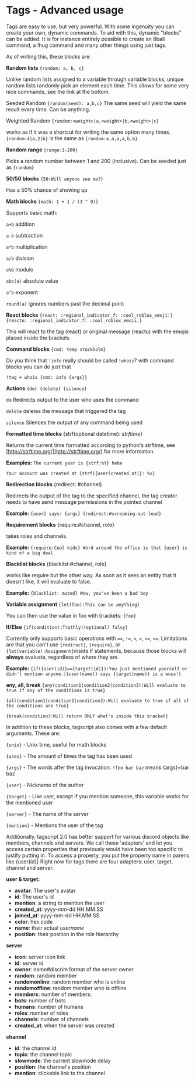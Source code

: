 # Tags - Advanced usage

Tags are easy to use, but very powerful. With some ingenuity you can create your own, dynamic commands. To aid with this, dynamic "blocks" can be added. It is for instance entirely possible to create an 8ball command, a !hug command and many other things using just tags.

As of writing this, these blocks are:

**Random lists** `{random: a, b, c}`

Unlike random lists assigned to a variable through variable blocks, unique random lists randomly pick an element each time. This allows for some very nice commands, see the link at the bottom.

Seeded Random `{random(seed): a,b,c}` The same seed will yield the same result every time. Can be anything.

Weighted Random `{random:<weight>|a,<weight>|b,<weight>|c}`

 works as if it was a shortcut for writing the same option many times. `{random:4|a,2|b}` is the same as `{random:a,a,a,a,b,b}`

**Random range** `{range:1-200}`

Picks a random number between 1 and 200 \(inclusive\). Can be seeded just as `{random}`

**50/50 blocks** `{50:Will anyone see me?}`

Has a 50% chance of showing up

**Math blocks** `{math: 1 + 1 / (3 ^ 9)}`

Supports basic math:

`a+b` addition

`a-b` subtraction

`a*b` multiplication

`a/b` division

`a%b` modulo

`abs(a)` absolute value

`a^b` exponent

`round(a)` ignores numbers past the decimal point

**React blocks** `{react: :regional_indicator_f: :cool_roblox_emoji:}` `{reactu: :regional_indicator_f: :cool_roblox_emoji:}`

This will react to the tag \(react\) or original message \(reactu\) with the emojis placed inside the brackets

**Command blocks** `{cmd: temp stockholm}`

Do you think that `!info` really should be called `!whois`? with command blocks you can do just that

`!tag + whois {cmd: info {args}}`

**Actions** `{dm} {delete} {silence}`

`dm` Redirects output to the user who uses the command

`delete` deletes the message that triggered the tag

`silence` Silences the output of any command being used

**Formatted time blocks** {strf\(optional datetime\): _strftime_}

Returns the current time formatted according to python's strftime, see [http://strftime.org/](http://strftime.org/) for more information.

**Examples:** `The current year is {strf:%Y} hehe`

`Your account was created at {strf({user(created_at)}: %x}`

**Redirection blocks** {redirect: \#channel}

Redirects the output of the tag to the specified channel, the tag creator needs to have send message permissions in the pointed channel

**Example:** `{user} says: {args} {redirect:#screaming-out-loud}`

**Requirement blocks** {require:\#channel, role}

takes roles and channels.

**Example:** `{require:Cool kids} Word around the office is that {user} is kind of a big deal`

**Blacklist blocks** {blacklist:\#channel, role}

works like require but the other way. As soon as it sees an entity that it doesn't like, it will evaluate to false.

**Example:** `{blacklist: muted} Wow, you've been a bad boy`

**Variable assignment** `{let(foo):This can be anything}`

You can then use the value in foo with brackets: `{foo}`

**If/Else** `{if(condition):Truthly|(optional) falsy}`

Currently only supports basic operations with `==`, `!=`, `<`, `>`, `<=`, `>=`. Limitations are that you can't use `{redirect}`, `{require}`, or `{let(variable):Assignment}`inside If statements, because those blocks will **always** evaluate, regardless of where they are.

**Example:** `{if({user(id)}=={target(id)}):You just mentioned yourself or didn't mention anyone.|{user(name)} says {target(name)} is a wuss!}`

**any, all, break** `{any(condition1|condition2|condition3):Will evaluate to true if any of the conditions is true}`

`{all(condition1|condition2|condition3):Will evaluate to true if all of the conditions are true}`

`{break(condition):Will return ONLY what's inside this bracket}`

In addition to these blocks, tagscript also comes with a few default arguments. These are:

`{unix}` - Unix time, useful for math blocks

`{uses}` - The amount of times the tag has been used

`{args}` - The words after the tag invocation. `!foo bar baz` means {args}=bar baz

`{user}` - Nickname of the author

`{target}` - Like user, except if you mention someone, this variable works for the mentioned user

`{server}` - The name of the server

`{mention}` - Mentions the user of the tag

Additionally, tagscript 2.0 has better support for various discord objects like members, channels and servers. We call these 'adapters' and let you access certain properties that previously would have been too specific to justify putting in. To access a property, you put the property name in parens like {user\(id\)} Right now for tags there are four adapters: user, target, channel and server.

**user & target:**

* **avatar**: The user's avatar
* **id**: The user's id 
* **mention**: a string to mention the user
* **created\_at**: yyyy-mm-dd HH.MM.SS 
* **joined\_at**: yyyy-mm-dd HH.MM.SS 
* **color**: hex code 
* **name**: their actual _username_ 
* **position**: their position in the role hierarchy

**server**

* **icon**: server icon link 
* **id**: server id 
* **owner**: name\#discrim format of the server owner 
* **random**: random member 
* **randomonline**: random member who is online 
* **randomoffline**: random member who is offline 
* **members**: number of members: 
* **bots**: number of bots 
* **humans**: number of humans 
* **roles**: number of roles 
* **channels**: number of channels 
* **created\_at**: when the server was created

**channel**

* **id**: the channel id 
* **topic**: the channel topic 
* **slowmode**: the current slowmode delay 
* **position**: the channel's position 
* **mention**: clickable link to the channel

